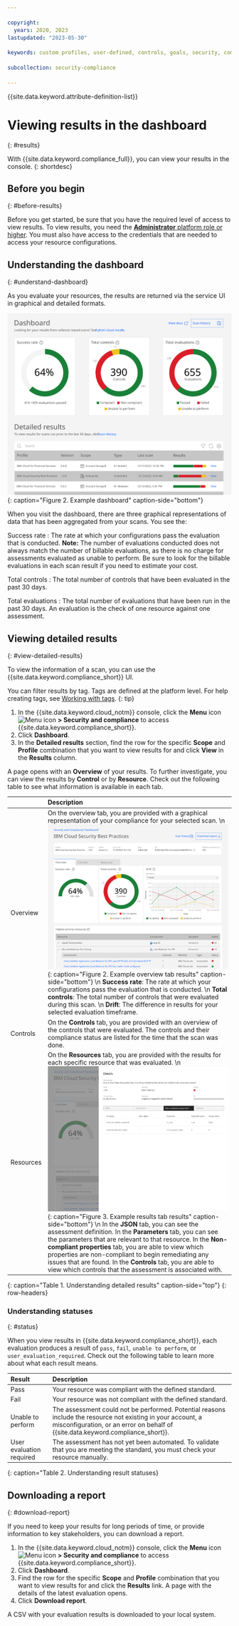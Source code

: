```yaml
---

copyright:
  years: 2020, 2023
lastupdated: "2023-05-30"

keywords: custom profiles, user-defined, controls, goals, security, compliance

subcollection: security-compliance

---
```


{{site.data.keyword.attribute-definition-list}}


# Viewing results in the dashboard
{: #results}

With {{site.data.keyword.compliance_full}}, you can view your results in the console.
{: shortdesc}


## Before you begin
{: #before-results}

Before you get started, be sure that you have the required level of access to view results. To view results, you need the [**Administrator** platform role or higher](/docs/security-compliance?topic=security-compliance-access-management). You must also have access to the credentials that are needed to access your resource configurations.



## Understanding the dashboard
{: #understand-dashboard}

As you evaluate your resources, the results are returned via the service UI in graphical and detailed formats.

![A visual representation of the service dashboard. The concepts are fully explained in the surrounding text.](images/dashboard.svg){: caption="Figure 2. Example dashboard" caption-side="bottom"}

When you visit the dashboard, there are three graphical representations of data that has been aggregated from your scans. You see the:

Success rate
:   The rate at which your configurations pass the evaluation that is conducted. **Note:** The number of evaluations conducted does not always match the number of billable evaluations, as there is no charge for assessments evaluated as unable to perform. Be sure to look for the billable evaluations in each scan result if you need to estimate your cost.

Total controls
:   The total number of controls that have been evaluated in the past 30 days. 

Total evaluations
:   The total number of evaluations that have been run in the past 30 days. An evaluation is the check of one resource against one assessment.


## Viewing detailed results
{: #view-detailed-results}

To view the information of a scan, you can use the {{site.data.keyword.compliance_short}} UI.

You can filter results by tag. Tags are defined at the platform level. For help creating tags, see [Working with tags](/docs/account?topic=account-tag).
{: tip}

1. In the {{site.data.keyword.cloud_notm}} console, click the **Menu** icon ![Menu icon](../icons/icon_hamburger.svg) **> Security and compliance** to access {{site.data.keyword.compliance_short}}.
2. Click **Dashboard**.
3. In the **Detailed results** section, find the row for the specific **Scope** and **Profile** combination that you want to view results for and click **View** in the **Results** column.

A page opens with an **Overview** of your results. To further investigate, you can view the results by **Control** or by **Resource**. Check out the following table to see what information is available in each tab.

| | Description |
|:---|:---------|
| Overview | On the overview tab, you are provided with a graphical representation of your compliance for your selected scan.  \n ![A visual representation of detailed results that are returned when an evaluation is run.](images/results-overview-tab.svg){: caption="Figure 2. Example overview tab results" caption-side="bottom"}  \n  **Success rate**: The rate at which your configurations pass the evaluation that is conducted.  \n  **Total controls**: The total number of controls that were evaluated during this scan.  \n  **Drift**: The difference in results for your selected evaluation timeframe. |
| Controls | On the **Controls** tab, you are provided with an overview of the controls that were evaluated. The controls and their compliance status are listed for the time that the scan was done.
| Resources | On the **Resources** tab, you are provided with the results for each specific resource that was evaluated.  \n ![A visual representation of detailed results that are returned when an evaluation is run.](images/results-resources-tab.svg){: caption="Figure 3. Example results tab results" caption-side="bottom"}  \n In the **JSON** tab, you can see the assessment definition. In the **Parameters** tab, you can see the parameters that are relevant to that resource. In the **Non-compliant properties** tab, you are able to view which properties are non-compliant to begin remediating any issues that are found. In the **Controls** tab, you are able to view which controls that the assessment is associated with. |
{: caption="Table 1. Understanding detailed results" caption-side="top"}
{: row-headers}


### Understanding statuses
{: #status}

When you view results in {{site.data.keyword.compliance_short}}, each evaluation produces a result of `pass`, `fail`, `unable to perform`, or `user_evaluation_required`. Check out the following table to learn more about what each result means.

| Result | Description |
|:-------|:------------|
| Pass | Your resource was compliant with the defined standard. |
| Fail | Your resource was not compliant with the defined standard. |
| Unable to perform | The assessment could not be performed. Potential reasons include the resource not existing in your account, a misconfiguration, or an error on behalf of {{site.data.keyword.compliance_short}}. |
| User evaluation required | The assessment has not yet been automated. To validate that you are meeting the standard, you must check your resource manually. |
{: caption="Table 2. Understanding result statuses}



## Downloading a report
{: #download-report}

If you need to keep your results for long periods of time, or provide information to key stakeholders, you can download a report.

1. In the {{site.data.keyword.cloud_notm}} console, click the **Menu** icon ![Menu icon](../icons/icon_hamburger.svg) **> Security and compliance** to access {{site.data.keyword.compliance_short}}.
2. Click **Dashboard**.
3. Find the row for the specific **Scope** and **Profile** combination that you want to view results for and click the **Results** link. A page with the details of the latest evaluation opens.
4. Click **Download report**.

A CSV with your evaluation results is downloaded to your local system.

